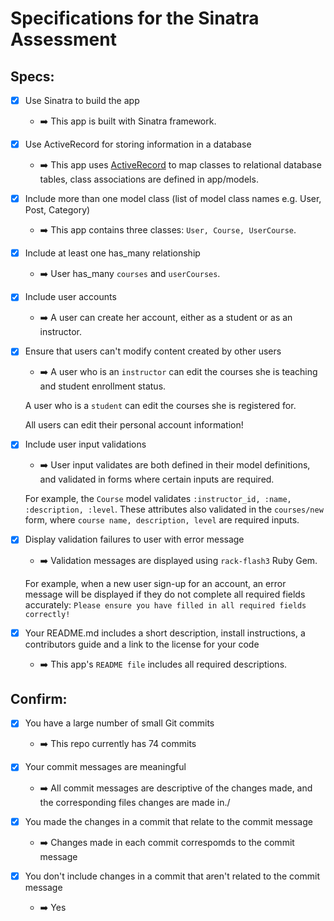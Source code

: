 # Specifications for the Sinatra Assessment

## Specs:
- [x] Use Sinatra to build the app
    * ➡️ This app is built with Sinatra framework.

- [X] Use ActiveRecord for storing information in a database
    * ➡️ This app uses [ActiveRecord](https://github.com/rails/rails/tree/master/activerecord) to map classes to relational database tables, class associations are defined in app/models.

- [X] Include more than one model class (list of model class names e.g. User, Post, Category)
    * ➡️ This app contains three classes: ```User, Course, UserCourse```.

- [X] Include at least one has_many relationship 
    * ➡️ User has_many ```courses``` and ```userCourses```.

- [X] Include user accounts
    * ➡️ A user can create her account, either as a student or as an instructor.

- [X] Ensure that users can't modify content created by other users
    * ➡️ A user who is an ```instructor``` can edit the courses she is teaching and student enrollment status. 

    A user who is a ```student``` can edit the courses she is registered for. 

    All users can edit their personal account information!

- [X] Include user input validations
    * ➡️ User input validates are both defined in their model definitions, and validated in forms where certain inputs are required. 

    For example, the ```Course``` model validates ```:instructor_id, :name, :description, :level```. These attributes also validated in the ```courses/new``` form, where ```course name, description, level``` are required inputs.


- [X] Display validation failures to user with error message
    * ➡️ Validation messages are displayed using ```rack-flash3``` Ruby Gem. 

    For example, when a new user sign-up for an account, an error message will be displayed if they do not complete all required fields accurately:
    ```Please ensure you have filled in all required fields correctly!``` 

- [X] Your README.md includes a short description, install instructions, a contributors guide and a link to the license for your code
    * ➡️ This app's ```README file``` includes all required descriptions.

## Confirm:
- [X] You have a large number of small Git commits
    * ➡️ This repo currently has 74 commits

- [X] Your commit messages are meaningful
    * ➡️ All commit messages are descriptive of the changes made, and the corresponding files changes are made in./

- [X] You made the changes in a commit that relate to the commit message
    * ➡️ Changes made in each commit correspomds to the commit message

- [X] You don't include changes in a commit that aren't related to the commit message
    * ➡️ Yes